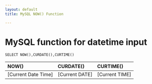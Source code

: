 ```yaml
---
layout: default
title: MySQL NOW() Function

---
```

# MySQL function for datetime input

`SELECT NOW(),CURDATE(),CURTIME()`


|        NOW()       |    CURDATE()   |    CURTIME()   |
| :----------------- | :------------- | :------------- |
| [Current Date Time]| [Current DATE] | [Current TIME] |
